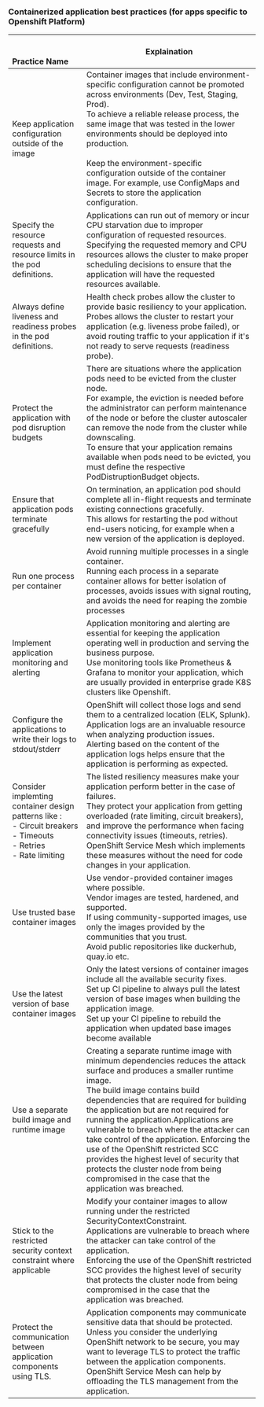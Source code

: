 

### Containerized application best practices (for apps specific to Openshift Platform)

| <br /><br />Practice Name                                                                                                        | Explaination                                                                                                                                                                                                                                                                                                                                                                                                                                                                                                                                                              |
| :------------------------------------------------------------------------------------------------------------------------------- | ------------------------------------------------------------------------------------------------------------------------------------------------------------------------------------------------------------------------------------------------------------------------------------------------------------------------------------------------------------------------------------------------------------------------------------------------------------------------------------------------------------------------------------------------------------------------- |
| Keep application configuration outside of the image                                                                              | Container images that include environment-specific configuration cannot be promoted across environments (Dev, Test, Staging, Prod).<br />To achieve a reliable release process, the same image that was tested in the lower environments should be deployed into production.<br /><br />Keep the environment-specific configuration outside of the container image. For example, use ConfigMaps and Secrets to store the application configuration.                                                                                                                       |
| Specify the resource requests and<br />resource limits in the pod definitions.                                                   | Applications can run out of memory or incur CPU starvation due to improper configuration of requested resources.<br />Specifying the requested memory and CPU resources allows the cluster to make proper scheduling decisions to ensure that the application will have the requested resources available.                                                                                                                                                                                                                                                                |
| Always define liveness and<br />readiness probes in the pod definitions.                                                         | Health check probes allow the cluster to provide basic resiliency to your application.<br />Probes allows the cluster to restart your application (e.g. liveness probe failed), or avoid routing traffic to your application if it's not ready to serve requests (readiness probe).                                                                                                                                                                                                                                                                                      |
| Protect the application with pod disruption budgets                                                                              | There are situations where the application pods need to be evicted from the cluster node.<br />For example, the eviction is needed before the administrator can perform maintenance of the node or before the cluster autoscaler can remove the node from the cluster while downscaling. <br />To ensure that your application remains available when pods need to be evicted, you must define the respective PodDistruptionBudget objects.                                                                                                                               |
| Ensure that application pods terminate gracefully                                                                                | On termination, an application pod should complete all in-flight requests and terminate existing connections gracefully.<br />This allows for restarting the pod without end-users noticing, for example when a new version of the application is deployed.                                                                                                                                                                                                                                                                                                               |
| Run one process per container                                                                                                    | Avoid running multiple processes in a single container.<br />Running each process in a separate container allows for better isolation of processes, avoids issues with signal routing, and avoids the need for reaping the zombie processes                                                                                                                                                                                                                                                                                                                               |
| Implement application monitoring and alerting                                                                                    | Application monitoring and alerting are essential for keeping the application operating well in production and serving the business purpose.<br />Use monitoring tools like Prometheus & Grafana to monitor your application, which are usually provided in enterprise grade K8S clusters like Openshift.                                                                                                                                                                                                                                                                 |
| Configure the applications to write their logs to<br />stdout/stderr                                                             | OpenShift will collect those logs and send them to a centralized location (ELK, Splunk).<br />Application logs are an invaluable resource when analyzing production issues. <br />Alerting based on the content of the application logs helps ensure that the application is performing as expected.                                                                                                                                                                                                                                                                      |
| Consider implemting container design patterns like :<br />- Circuit breakers<br />- Timeouts<br />- Retries<br />- Rate limiting | The listed resiliency measures make your application perform better in the case of failures.<br />They protect your application from getting overloaded (rate limiting, circuit breakers), <br />and improve the performance when facing connectivity issues (timeouts, retries). <br />OpenShift Service Mesh which implements these measures without the need for code changes in your application.                                                                                                                                                                     |
| Use trusted base container images                                                                                                | Use vendor-provided container images where possible.<br />Vendor images are tested, hardened, and supported. <br />If using community-supported images, use only the images provided by the communities that you trust.<br />Avoid public repositories like duckerhub, quay.io etc.                                                                                                                                                                                                                                                                                       |
| Use the latest version of base container images                                                                                  | Only the latest versions of container images include all the available security fixes.<br />Set up CI pipeline to always pull the latest version of base images when building the application image. <br />Set up your CI pipeline to rebuild the application when updated base images become available                                                                                                                                                                                                                                                                   |
| Use a separate build image and runtime image                                                                                     | Creating a separate runtime image with minimum dependencies reduces the attack surface and produces a smaller runtime image.<br />The build image contains build dependencies that are required for building the application but are not required for running the application.Applications are vulnerable to breach where the attacker can take control of the application. Enforcing the use of the OpenShift restricted SCC provides the highest level of security that protects the cluster node from being compromised in the case that the application was breached. |
| Stick to the restricted security context constraint where applicable                                                             | Modify your container images to allow running under the restricted SecurityContextConstraint.<br />Applications are vulnerable to breach where the attacker can take control of the application. <br />Enforcing the use of the OpenShift restricted SCC provides the highest level of security that protects the cluster node from being compromised in the case that the application was breached.                                                                                                                                                                      |
| Protect the communication between application components using TLS.                                                              | Application components may communicate sensitive data that should be protected.<br />Unless you consider the underlying OpenShift network to be secure, you may want to leverage TLS to protect the traffic between the application components. <br />OpenShift Service Mesh can help by offloading the TLS management from the application.                                                                                                                                                                                                                              |
